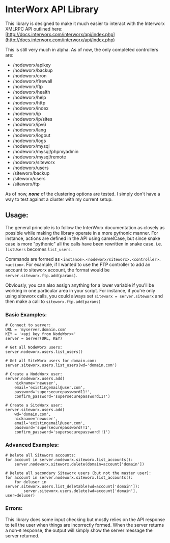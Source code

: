 # InterWorx API Library

This library is designed to make it much easier to interact with the
Interworx XMLRPC API outlined here:
[http://docs.interworx.com/interworx/api/index.php](http://docs.interworx.com/interworx/api/index.php)

This is still very much in alpha. As of now, the only completed controllers
are:
* /nodeworx/apikey
* /nodeworx/backup
* /nodeworx/cron
* /nodeworx/firewall
* /nodeworx/ftp
* /nodeworx/health
* /nodeworx/help
* /nodeworx/http
* /nodeworx/index
* /nodeworx/ip
* /nodeworx/ip/sites
* /nodeworx/ipv6
* /nodeworx/lang
* /nodeworx/logout
* /nodeworx/logs
* /nodeworx/mysql
* /nodeworx/mysql/phpmyadmin
* /nodeworx/mysql/remote
* /nodeworx/siteworx
* /nodeworx/users
* /siteworx/backup
* /siteworx/users
* /siteworx/ftp

As of now, _**none**_ of the clustering options are tested. I simply
don't have a way to test against a cluster with my current setup.

## Usage:

The general principle is to follow the InterWorx documentation as closely as
possible while making the library operate in a more pythonic manner. For
instance, actions are defined in the API using camelCase, but since snake
case is more "pythonic" all the calls have been rewritten in snake case. i.e.
`listUsers` becomes `list_users`.

Commands are formed as
`<instance>.<nodeworx/siteworx>.<controller>.<action>`.
For example, if I wanted to use the FTP controller to add an account to siteworx account, the format would be `server.siteworx.ftp.add(params)`.

Obviously, you can also assign anything for a lower variable if you'll be working in one particular area in your script. For instance, if you're only using siteworx calls, you could always set `siteworx = server.siteworx` and then make a call to `siteworx.ftp.add(params)`

### Basic Examples:

    # Connect to server:
    URL = 'myserver.domain.com'
    KEY = '<api key from NodeWorx>'
    server = Server(URL, KEY)

    # Get all NodeWorx users:
    server.nodeworx.users.list_users()

    # Get all SiteWorx users for domain.com:
    server.siteworx.users.list_users(wd='domain.com')

    # Create a NodeWorx user:
    server.nodeworx.users.add(
        nickname='newuser', 
        email='existingemail@user.com',
        password='supersecurepassword11!',
        confirm_password='supersecurepassword11!')

    # Create a SiteWorx user:
    server.siteworx.users.add(
        wd='domain.com',
        nickname='newuser',
        email='existingemail@user.com',
        password='supersecurepassword!!1',
        confirm_password='supersecurepassword!!1')

### Advanced Examples:

    # Delete all Siteworx accounts:
    for account in server.nodeworx.siteworx.list_accounts():
        server.nodeworx.siteworx.delete(domain=account['domain'])

    # Delete all secondary Siteworx users (but not the master user):
    for account in server.nodeworx.siteworx.list_accounts():
        for deluser in server.siteworx.users.list_deletable(wd=account['domain']):
            server.siteworx.users.delete(wd=account['domain'], user=deluser)

### Errors:

This library does some input checking but mostly relies on the API
response to tell the user when things are incorrectly formed. When the server
returns a non-`0` response, the output will simply show the server message the
server returned.